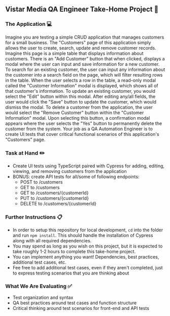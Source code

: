 ## Vistar Media QA Engineer Take-Home Project :construction:

### The Application :computer:
Imagine you are testing a simple CRUD application that manages customers for a small business. The "Customers" page of this application simply allows the user to create, search, update and remove customer records. Imagine this page is a simple table that displays information about customers. There is an "Add Customer" button that when clicked, displays a modal where the user can input and save information for a new customer. To search for an existing customer, the user can input any information about the customer into a search field on the page, which will filter resulting rows in the table. When the user selects a row in the table, a read-only modal called the "Customer Information" modal is displayed, which shows all of that customer's information.  To update an existing customer, you would select the "Edit" button within this modal. After editing any/all fields, the user would click the "Save" button to update the customer, which would dismiss the modal. To delete a customer from the application, the user would select the "Remove Customer" button within the "Customer Information" modal. Upon selecting this button, a confirmation modal appears where the user selects the "Yes" button to permanently delete the customer from the system.  Your job as a QA Automation Engineer is to create UI tests that cover critical functional scenarios of this application's "Customers" page.

### Task at Hand :pencil2:
* Create UI tests using TypeScript paired with Cypress for adding, editing, viewing, and removing customers from the application
* BONUS: create API tests for all/some of following endpoints:
  - POST to /customers
  - GET to /customers
  - GET to /customers/{customerId}
  - PUT to /customers/{customerId}
  - DELETE to /customers/{customerId}


### Further Instructions :clipboard:
* In order to setup this repository for local development, `cd` into the folder and run `npm install`. This should handle the installation of Cypress along with all required dependencies.
* You may spend as long as you wish on this project, but it is expected to take roughly 1-2 hours to complete this take-home project.
* You can implement anything you want! Dependencies, best practices, additional test cases, etc.
* Fee free to add additional test cases, even if they aren't completed, just to express testing scenarios that you are thinking about

### What We Are Evaluating :white_check_mark:
* Test organization and syntax
* QA best practices around test cases and function structure
* Critical thinking around test scenarios for front-end and API tests
